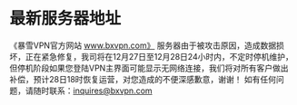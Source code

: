 # 最新服务器地址
《暴雪VPN官方网站 www.bxvpn.com》 服务器由于被攻击原因，造成数据损坏，正在紧急修复，我司将在12月27日至12月28日24小时内，不定时停机维护，但停机阶段如果您登陆VPN主界面可能显示无网络连接，我们将对所有客户做出补偿，预计28日18时恢复运营，对您造成的不便深感歉意，谢谢！
如有任何问题，请随时联系：inquires@bxvpn.com
